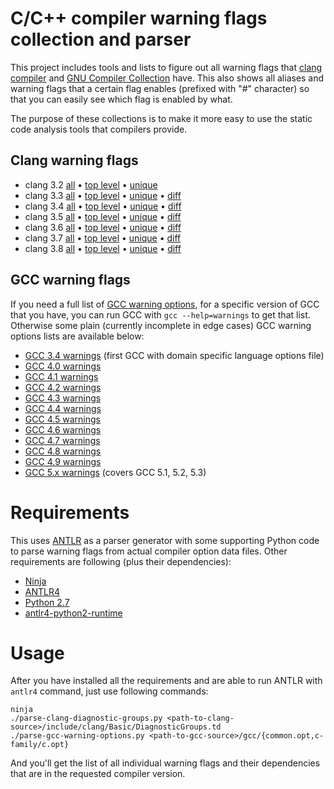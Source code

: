 # C/C++ compiler warning flags collection and parser

This project includes tools and lists to figure out all warning flags
that [clang compiler](http://clang.llvm.org/) and
[GNU Compiler Collection](https://gcc.gnu.org/) have. This also shows
all aliases and warning flags that a certain flag enables (prefixed
with "#" character) so that you can easily see which flag is enabled
by what.

The purpose of these collections is to make it more easy to use the
static code analysis tools that compilers provide.

## Clang warning flags

* clang 3.2 [all](clang/warnings-clang-3.2.txt)
  • [top level](clang/warnings-clang-top-level-3.2.txt)
  • [unique](clang/warnings-clang-unique-3.2.txt)
* clang 3.3 [all](clang/warnings-clang-3.3.txt)
  • [top level](clang/warnings-clang-top-level-3.3.txt)
  • [unique](clang/warnings-clang-unique-3.3.txt)
  • [diff](clang/warnings-clang-diff-3.2-3.3.txt)
* clang 3.4 [all](clang/warnings-clang-3.4.txt)
  • [top level](clang/warnings-clang-top-level-3.4.txt)
  • [unique](clang/warnings-clang-unique-3.4.txt)
  • [diff](clang/warnings-clang-diff-3.3-3.4.txt)
* clang 3.5 [all](clang/warnings-clang-3.5.txt)
  • [top level](clang/warnings-clang-top-level-3.5.txt)
  • [unique](clang/warnings-clang-unique-3.5.txt)
  • [diff](clang/warnings-clang-diff-3.4-3.5.txt)
* clang 3.6 [all](clang/warnings-clang-3.6.txt)
  • [top level](clang/warnings-clang-top-level-3.6.txt)
  • [unique](clang/warnings-clang-unique-3.6.txt)
  • [diff](clang/warnings-clang-diff-3.5-3.6.txt)
* clang 3.7 [all](clang/warnings-clang-3.7.txt)
  • [top level](clang/warnings-clang-top-level-3.7.txt)
  • [unique](clang/warnings-clang-unique-3.7.txt)
  • [diff](clang/warnings-clang-diff-3.6-3.7.txt)
* clang 3.8 [all](clang/warnings-clang-3.8.txt)
  • [top level](clang/warnings-clang-top-level-3.8.txt)
  • [unique](clang/warnings-clang-unique-3.8.txt)
  • [diff](clang/warnings-clang-diff-3.7-3.8.txt)

## GCC warning flags

If you need a full list of
[GCC warning options](https://gcc.gnu.org/onlinedocs/gcc/Warning-Options.html),
for a specific version of GCC that you have, you can run GCC with `gcc
--help=warnings` to get that list. Otherwise some plain (currently
incomplete in edge cases) GCC warning options lists are available
below:

* [GCC 3.4 warnings](gcc/warnings-gcc-3.4.txt) (first GCC with domain
  specific language options file)
* [GCC 4.0 warnings](gcc/warnings-gcc-4.0.txt)
* [GCC 4.1 warnings](gcc/warnings-gcc-4.1.txt)
* [GCC 4.2 warnings](gcc/warnings-gcc-4.2.txt)
* [GCC 4.3 warnings](gcc/warnings-gcc-4.3.txt)
* [GCC 4.4 warnings](gcc/warnings-gcc-4.4.txt)
* [GCC 4.5 warnings](gcc/warnings-gcc-4.5.txt)
* [GCC 4.6 warnings](gcc/warnings-gcc-4.6.txt)
* [GCC 4.7 warnings](gcc/warnings-gcc-4.7.txt)
* [GCC 4.8 warnings](gcc/warnings-gcc-4.8.txt)
* [GCC 4.9 warnings](gcc/warnings-gcc-4.9.txt)
* [GCC 5.x warnings](gcc/warnings-gcc-5.txt) (covers GCC 5.1, 5.2, 5.3)

# Requirements

This uses [ANTLR](http://www.antlr.org/) as a parser generator with
some supporting Python code to parse warning flags from actual
compiler option data files. Other requirements are following (plus
their dependencies):

* [Ninja](https://ninja-build.org/)
* [ANTLR4](http://www.antlr.org/)
* [Python 2.7](https://www.python.org/)
* [antlr4-python2-runtime](https://pypi.python.org/pypi/antlr4-python2-runtime/)

# Usage

After you have installed all the requirements and are able to run
ANTLR with `antlr4` command, just use following commands:

    ninja
    ./parse-clang-diagnostic-groups.py <path-to-clang-source>/include/clang/Basic/DiagnosticGroups.td
    ./parse-gcc-warning-options.py <path-to-gcc-source>/gcc/{common.opt,c-family/c.opt}

And you'll get the list of all individual warning flags and their
dependencies that are in the requested compiler version.
